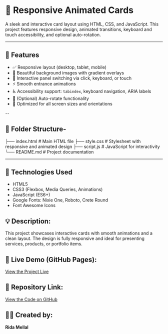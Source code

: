 # 🌄 Responsive Animated Cards

A sleek and interactive card layout using HTML, CSS, and JavaScript. This project features responsive design, animated transitions, keyboard and touch accessibility, and optional auto-rotation.

---

## 🚀 Features

- ✅ Responsive layout (desktop, tablet, mobile)
- 🎨 Beautiful background images with gradient overlays
- 🧠 Interactive panel switching via click, keyboard, or touch
- ⚡ Smooth entrance animations
- ♿ Accessibility support: `tabindex`, keyboard navigation, ARIA labels
- 🔁 (Optional) Auto-rotate functionality
- 📱 Optimized for all screen sizes and orientations

--
## 📁 Folder Structure-

├── index.html # Main HTML file
├── style.css # Stylesheet with responsive and animated design
├── script.js # JavaScript for interactivity
└── README.md # Project documentation

---

## 🔧 Technologies Used

- HTML5
- CSS3 (Flexbox, Media Queries, Animations)
- JavaScript (ES6+)
- Google Fonts: Nixie One, Roboto, Crete Round
- Font Awesome Icons


## 💡 Description:
This project showcases interactive cards with smooth animations and a clean layout. The design is fully responsive and ideal for presenting services, products, or portfolio items.


## 🔗 Live Demo (GitHub Pages):
[View the Project Live](https://mlriida09.github.io/-ResponsiveAnimatedCards/)

## 📁 Repository Link:
[View the Code on GitHub](https://github.com/MLRiida09/-ResponsiveAnimatedCards)

## 🧑‍💻 Created by:
**Rida Mellal**






